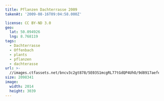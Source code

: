 ```yaml
---
title: Pflanzen Dachterrasse 2009
takenAt: '2009-08-16T09:04:58.000Z'

license: CC BY-ND 3.0
geo:
  lat: 50.094926
  lng: 8.768119
tags:
  - Dachterrasse
  - Offenbach
  - plants
  - pflanzen
  - dachterasse
url: >-
  //images.ctfassets.net/bncv3c2gt878/5E03S1mcgRL77tGdQP4UhO/9d8917aefe2117c5fb85941743618b56/pflanzen-dachterrasse-2009_4351164444_o
size: 2098341
image:
  width: 2014
  height: 3039
---
```

